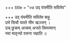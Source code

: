 +++
title = "०७ उद् यंयमीति सवितेव"

+++
उद् यंयमीति सवितेव बाहू  
उभे सिचौ यतते भीम ऋञ्जन् ।  
उच् छुक्रम् अत्कम् अजते सिमस्मान्  
नवा मातृभ्यो वसना जहाति ॥
